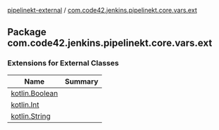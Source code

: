 [pipelinekt-external](../index.md) / [com.code42.jenkins.pipelinekt.core.vars.ext](./index.md)

## Package com.code42.jenkins.pipelinekt.core.vars.ext

### Extensions for External Classes

| Name | Summary |
|---|---|
| [kotlin.Boolean](kotlin.-boolean/index.md) |  |
| [kotlin.Int](kotlin.-int/index.md) |  |
| [kotlin.String](kotlin.-string/index.md) |  |
